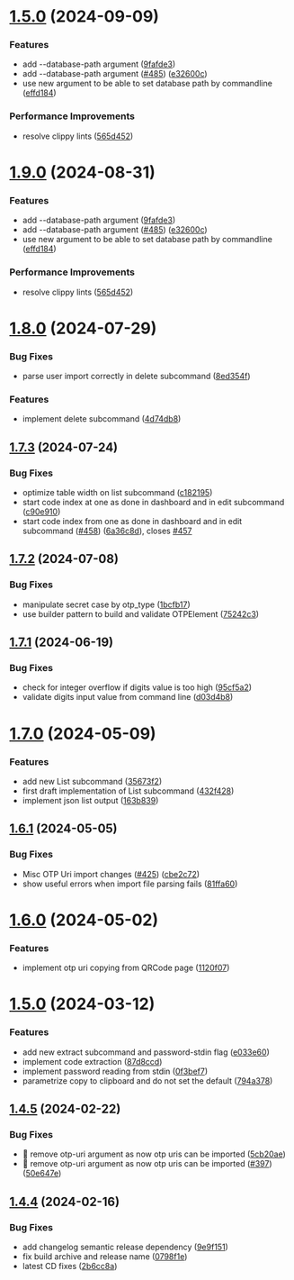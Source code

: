 # [1.5.0](https://github.com/stoerdebegga/cotp/compare/v1.4.0...v1.5.0) (2024-09-09)


### Features

* add --database-path argument ([9fafde3](https://github.com/stoerdebegga/cotp/commit/9fafde3769b6fe87f4fb8ed39439d86a074c173b))
* add --database-path argument ([#485](https://github.com/stoerdebegga/cotp/issues/485)) ([e32600c](https://github.com/stoerdebegga/cotp/commit/e32600c5a693a8cfd4887c052bd2aace32c94c46))
* use new argument to be able to set database path by commandline ([effd184](https://github.com/stoerdebegga/cotp/commit/effd1848295e43426c715c3f2cb3b275a6015d88))


### Performance Improvements

* resolve clippy lints ([565d452](https://github.com/stoerdebegga/cotp/commit/565d4520ede6a5d9053445380f6a8079e0419f6c))

# [1.9.0](https://github.com/replydev/cotp/compare/v1.8.0...v1.9.0) (2024-08-31)


### Features

* add --database-path argument ([9fafde3](https://github.com/replydev/cotp/commit/9fafde3769b6fe87f4fb8ed39439d86a074c173b))
* add --database-path argument ([#485](https://github.com/replydev/cotp/issues/485)) ([e32600c](https://github.com/replydev/cotp/commit/e32600c5a693a8cfd4887c052bd2aace32c94c46))
* use new argument to be able to set database path by commandline ([effd184](https://github.com/replydev/cotp/commit/effd1848295e43426c715c3f2cb3b275a6015d88))


### Performance Improvements

* resolve clippy lints ([565d452](https://github.com/replydev/cotp/commit/565d4520ede6a5d9053445380f6a8079e0419f6c))

# [1.8.0](https://github.com/replydev/cotp/compare/v1.7.3...v1.8.0) (2024-07-29)


### Bug Fixes

* parse user import correctly in delete subcommand ([8ed354f](https://github.com/replydev/cotp/commit/8ed354f8df90e63494594e66f05afa4d27226f22))


### Features

* implement delete subcommand ([4d74db8](https://github.com/replydev/cotp/commit/4d74db8eed0f04c3f8788fe550a93d14e212d9f0))

## [1.7.3](https://github.com/replydev/cotp/compare/v1.7.2...v1.7.3) (2024-07-24)


### Bug Fixes

* optimize table width on list subcommand ([c182195](https://github.com/replydev/cotp/commit/c1821958c92dbd084a4e25dcc358b32dacbab8b9))
* start code index at one as done in dashboard and in edit subcommand ([c90e910](https://github.com/replydev/cotp/commit/c90e910ee6b98529efa5d4beae0a3579a95a9122))
* start code index from one as done in dashboard and in edit subcommand ([#458](https://github.com/replydev/cotp/issues/458)) ([6a36c8d](https://github.com/replydev/cotp/commit/6a36c8def24a36ccc5416ebe0d3063f7e888e5cf)), closes [#457](https://github.com/replydev/cotp/issues/457)

## [1.7.2](https://github.com/replydev/cotp/compare/v1.7.1...v1.7.2) (2024-07-08)


### Bug Fixes

* manipulate secret case by otp_type ([1bcfb17](https://github.com/replydev/cotp/commit/1bcfb172c32bfeacb1b1eabe45f10474fe67866c))
* use builder pattern to build and validate OTPElement ([75242c3](https://github.com/replydev/cotp/commit/75242c3dd6cddd9e95fdce4ab0016fdec2ae73d3))

## [1.7.1](https://github.com/replydev/cotp/compare/v1.7.0...v1.7.1) (2024-06-19)


### Bug Fixes

* check for integer overflow if digits value is too high ([95cf5a2](https://github.com/replydev/cotp/commit/95cf5a28eeebb73b4aab3eb80787a614fe329da4))
* validate digits input value from command line ([d03d4b8](https://github.com/replydev/cotp/commit/d03d4b8da72c25a6cab97b8f91a8ea28a7341bbb))

# [1.7.0](https://github.com/replydev/cotp/compare/v1.6.1...v1.7.0) (2024-05-09)


### Features

* add new List subcommand ([35673f2](https://github.com/replydev/cotp/commit/35673f2182152fc8384674070ed1c87fab288081))
* first draft implementation of List subcommand ([432f428](https://github.com/replydev/cotp/commit/432f42883f5627d46284141f0077b7474d6f92d1))
* implement json list output ([163b839](https://github.com/replydev/cotp/commit/163b83951c5a766e005106b684ccfc3d285c384c))

## [1.6.1](https://github.com/replydev/cotp/compare/v1.6.0...v1.6.1) (2024-05-05)


### Bug Fixes

* Misc OTP Uri import changes ([#425](https://github.com/replydev/cotp/issues/425)) ([cbe2c72](https://github.com/replydev/cotp/commit/cbe2c72720c97e53426aba6d8e2cf94abec7af18))
* show useful errors when import file parsing fails ([81ffa60](https://github.com/replydev/cotp/commit/81ffa606733a24e1cf060cace938adad7758bdbe))

# [1.6.0](https://github.com/replydev/cotp/compare/v1.5.0...v1.6.0) (2024-05-02)


### Features

* implement otp uri copying from QRCode page ([1120f07](https://github.com/replydev/cotp/commit/1120f070b09ea2ac6e86b9507714b881c768ac53))

# [1.5.0](https://github.com/replydev/cotp/compare/v1.4.5...v1.5.0) (2024-03-12)


### Features

* add new extract subcommand and password-stdin flag ([e033e60](https://github.com/replydev/cotp/commit/e033e60d9a0f0df64fd5935bfa43666ded1ee48a))
* implement code extraction ([87d8ccd](https://github.com/replydev/cotp/commit/87d8ccd4e10554ebb81839bebc189384ffec24a4))
* implement password reading from stdin ([0f3bef7](https://github.com/replydev/cotp/commit/0f3bef7d00fb9094e16b9f45b938ca25667ec54f))
* parametrize copy to clipboard and do not set the default ([794a378](https://github.com/replydev/cotp/commit/794a3788f860f83a7d63c4897e79214ae7cc68e0))

## [1.4.5](https://github.com/replydev/cotp/compare/v1.4.4...v1.4.5) (2024-02-22)


### Bug Fixes

* :rocket: remove otp-uri argument as now otp uris can be imported ([5cb20ae](https://github.com/replydev/cotp/commit/5cb20aeec8a04aa6d26b33df266cdedec4422e68))
* :rocket: remove otp-uri argument as now otp uris can be imported ([#397](https://github.com/replydev/cotp/issues/397)) ([50e647e](https://github.com/replydev/cotp/commit/50e647eada1a2df4af0103a77dd78b3fa31dd42a))

## [1.4.4](https://github.com/replydev/cotp/compare/v1.4.3...v1.4.4) (2024-02-16)


### Bug Fixes

* add changelog semantic release dependency ([9e9f151](https://github.com/replydev/cotp/commit/9e9f151a4680b737405de70b89ae9139d361dffb))
* fix build archive and release name ([0798f1e](https://github.com/replydev/cotp/commit/0798f1e2053bc6593e13eb08dff8f4a573b055ee))
* latest CD fixes ([2b6cc8a](https://github.com/replydev/cotp/commit/2b6cc8abd8c5c35d1bd91d5c48451bff0e15e828))
